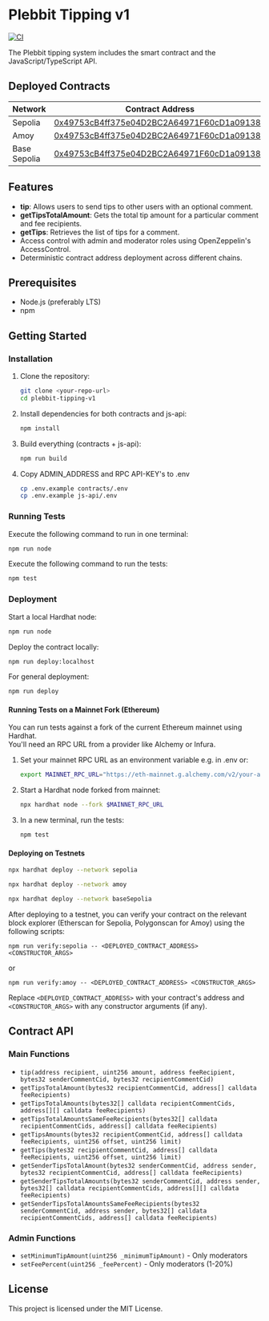 # Plebbit Tipping v1

[![CI](https://github.com/plebbit/plebbit-tipping-v1/actions/workflows/ci.yml/badge.svg)](https://github.com/plebbit/plebbit-tipping-v1/actions/workflows/ci.yml)

The Plebbit tipping system includes the smart contract and the JavaScript/TypeScript API.

## Deployed Contracts

| Network      | Contract Address                                                                 |
|--------------|----------------------------------------------------------------------------------|
| Sepolia      | [0x49753cB4ff375e04D2BC2A64971F60cD1a091381](https://sepolia.etherscan.io/address/0x49753cB4ff375e04D2BC2A64971F60cD1a091381#code) |
| Amoy         | [0x49753cB4ff375e04D2BC2A64971F60cD1a091381](https://amoy.polygonscan.com/address/0x49753cB4ff375e04D2BC2A64971F60cD1a091381#code) |
| Base Sepolia | [0x49753cB4ff375e04D2BC2A64971F60cD1a091381](https://amoy.polygonscan.com/address/0x49753cB4ff375e04D2BC2A64971F60cD1a091381#code) | 


## Features
- **tip**: Allows users to send tips to other users with an optional comment.
- **getTipsTotalAmount**: Gets the total tip amount for a particular comment and fee recipients.
- **getTips**: Retrieves the list of tips for a comment.
- Access control with admin and moderator roles using OpenZeppelin's AccessControl.
- Deterministic contract address deployment across different chains.

## Prerequisites
- Node.js (preferably LTS)
- npm

## Getting Started

### Installation

1. Clone the repository:
   ```bash
   git clone <your-repo-url>
   cd plebbit-tipping-v1
   ```

2. Install dependencies for both contracts and js-api:
   ```bash
   npm install
   ```

3. Build everything (contracts + js-api):
   ```bash
   npm run build
   ```

4. Copy ADMIN_ADDRESS and RPC API-KEY's to .env 
   ```bash
   cp .env.example contracts/.env 
   cp .env.example js-api/.env 
   ```

### Running Tests

Execute the following command to run in one terminal:
```bash
npm run node 
```

Execute the following command to run the tests:
```bash
npm test
```

### Deployment

Start a local Hardhat node:
```bash
npm run node
```

Deploy the contract locally:
```bash
npm run deploy:localhost
```

For general deployment:
```bash
npm run deploy
```

#### Running Tests on a Mainnet Fork (Ethereum)

You can run tests against a fork of the current Ethereum mainnet using Hardhat.  
You'll need an RPC URL from a provider like Alchemy or Infura.

1. Set your mainnet RPC URL as an environment variable e.g. in .env or:
   ```bash
   export MAINNET_RPC_URL="https://eth-mainnet.g.alchemy.com/v2/your-api-key"
   ```

2. Start a Hardhat node forked from mainnet:
   ```bash
   npx hardhat node --fork $MAINNET_RPC_URL
   ```

3. In a new terminal, run the tests:
   ```bash
   npm test
   ```

#### Deploying on Testnets
   ```bash
   npx hardhat deploy --network sepolia
   ```
   ```bash
   npx hardhat deploy --network amoy
   ```
   ```bash
   npx hardhat deploy --network baseSepolia
   ```

After deploying to a testnet, you can verify your contract on the relevant block explorer (Etherscan for Sepolia, Polygonscan for Amoy) using the following scripts:

```
npm run verify:sepolia -- <DEPLOYED_CONTRACT_ADDRESS> <CONSTRUCTOR_ARGS>
```

or

```
npm run verify:amoy -- <DEPLOYED_CONTRACT_ADDRESS> <CONSTRUCTOR_ARGS>
```

Replace `<DEPLOYED_CONTRACT_ADDRESS>` with your contract's address and `<CONSTRUCTOR_ARGS>` with any constructor arguments (if any).

## Contract API

### Main Functions

- `tip(address recipient, uint256 amount, address feeRecipient, bytes32 senderCommentCid, bytes32 recipientCommentCid)`
- `getTipsTotalAmount(bytes32 recipientCommentCid, address[] calldata feeRecipients)`
- `getTipsTotalAmounts(bytes32[] calldata recipientCommentCids, address[][] calldata feeRecipients)`
- `getTipsTotalAmountsSameFeeRecipients(bytes32[] calldata recipientCommentCids, address[] calldata feeRecipients)`
- `getTipsAmounts(bytes32 recipientCommentCid, address[] calldata feeRecipients, uint256 offset, uint256 limit)`
- `getTips(bytes32 recipientCommentCid, address[] calldata feeRecipients, uint256 offset, uint256 limit)`
- `getSenderTipsTotalAmount(bytes32 senderCommentCid, address sender, bytes32 recipientCommentCid, address[] calldata feeRecipients)`
- `getSenderTipsTotalAmounts(bytes32 senderCommentCid, address sender, bytes32[] calldata recipientCommentCids, address[][] calldata feeRecipients)`
- `getSenderTipsTotalAmountsSameFeeRecipients(bytes32 senderCommentCid, address sender, bytes32[] calldata recipientCommentCids, address[] calldata feeRecipients)`

### Admin Functions

- `setMinimumTipAmount(uint256 _minimumTipAmount)` - Only moderators
- `setFeePercent(uint256 _feePercent)` - Only moderators (1-20%)

## License

This project is licensed under the MIT License.
